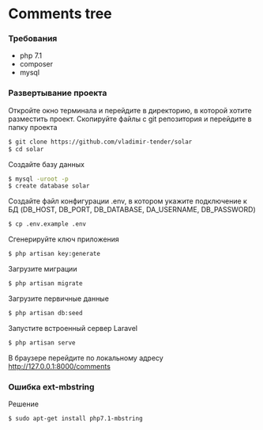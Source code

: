 # Comments tree

### Требования


* php 7.1
* composer
* mysql


### Развертывание проекта

Откройте окно терминала и перейдите в директорию, в которой хотите разместить проект.
Скопируйте файлы с git репозитория и перейдите в папку проекта

```sh
$ git clone https://github.com/vladimir-tender/solar
$ cd solar
```
Создайте базу данных
```sh
$ mysql -uroot -p
$ create database solar
```

Создайте файл конфигурации .env, в котором укажите подключение к БД (DB_HOST, DB_PORT, DB_DATABASE, DA_USERNAME, DB_PASSWORD)
```sh
$ cp .env.example .env
```
Сгенерируйте ключ приложения
```sh
$ php artisan key:generate
```
Загрузите миграции
```sh
$ php artisan migrate
```

Загрузите первичные данные
```sh
$ php artisan db:seed
```
Запустите встроенный сервер Laravel
```sh
$ php artisan serve
```

В браузере перейдите по локальному адресу http://127.0.0.1:8000/comments

### Ошибка ext-mbstring
Решение
```sh
$ sudo apt-get install php7.1-mbstring
```
